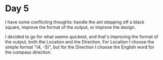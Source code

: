 # Day 5

I have some conflicting thoughts: handle the ant stepping off a black square, improve the format of the output, or improve the design.

I decided to go for what seems quickest, and that's improving the format of the output, both the Location and the Direction. For Location I choose the simple format "(4, -5)", but for the Direction I choose the English word for the compass direction.
